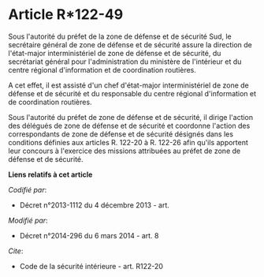 # Article R*122-49

Sous l'autorité du préfet de la zone de défense et de sécurité Sud, le secrétaire général de zone de défense et de sécurité
assure la direction de l'état-major interministériel de zone de défense et de sécurité, du secrétariat général pour
l'administration du ministère de l'intérieur et du centre régional d'information et de coordination routières. 

A cet effet, il est assisté d'un chef d'état-major interministériel de zone de défense et de sécurité et du responsable du
centre régional d'information et de coordination routières. 

Sous l'autorité du préfet de zone de défense et de sécurité, il dirige l'action des délégués de zone de défense et de
sécurité et coordonne l'action des correspondants de zone de défense et de sécurité désignés dans les conditions définies aux
articles R. 122-20 à R. 122-26 afin qu'ils apportent leur concours à l'exercice des missions attribuées au préfet de zone de
défense et de sécurité.

**Liens relatifs à cet article**

_Codifié par_:

  - Décret n°2013-1112 du 4 décembre 2013 - art.

_Modifié par_:

  - Décret n°2014-296 du 6 mars 2014 - art. 8

_Cite_:

  - Code de la sécurité intérieure - art. R122-20
